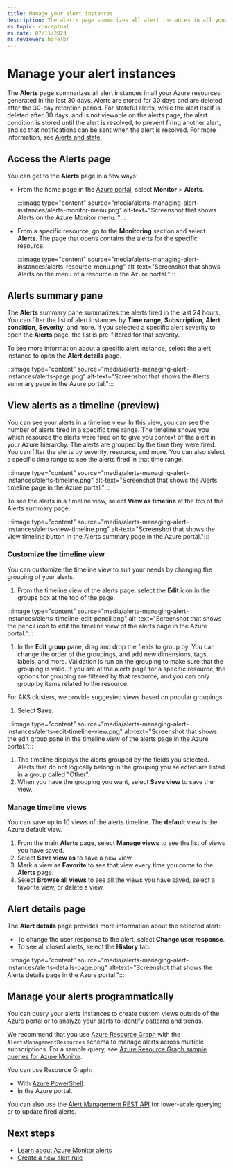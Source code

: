 ```yaml
---
title: Manage your alert instances
description: The alerts page summarizes all alert instances in all your Azure resources generated in the last 30 days and allows you to manage your alert instances.
ms.topic: conceptual
ms.date: 07/11/2023
ms.reviewer: harelbr
---
```

# Manage your alert instances
The **Alerts** page summarizes all alert instances in all your Azure resources generated in the last 30 days. Alerts are stored for 30 days and are deleted after the 30-day retention period. 
For stateful alerts, while the alert itself is deleted after 30 days, and is not viewable on the alerts page, the alert condition is stored until the alert is resolved, to prevent firing another alert, and so that notifications can be sent when the alert is resolved. For more information, see [Alerts and state](alerts-overview.md#alerts-and-state).

## Access the Alerts page

You can get to the **Alerts** page in a few ways:

- From the home page in the [Azure portal](https://portal.azure.com/), select **Monitor** > **Alerts**.  

  :::image type="content" source="media/alerts-managing-alert-instances/alerts-monitor-menu.png" alt-text="Screenshot that shows Alerts on the Azure Monitor menu. ":::
  
- From a specific resource, go to the **Monitoring** section and select **Alerts**. The page that opens contains the alerts for the specific resource.

  :::image type="content" source="media/alerts-managing-alert-instances/alerts-resource-menu.png" alt-text="Screenshot that shows Alerts on the menu of a resource in the Azure portal.":::

## Alerts summary pane

The **Alerts** summary pane summarizes the alerts fired in the last 24 hours. You can filter the list of alert instances by **Time range**, **Subscription**, **Alert condition**, **Severity**, and more. If you selected a specific alert severity to open the **Alerts** page, the list is pre-filtered for that severity.

To see more information about a specific alert instance, select the alert instance to open the **Alert details** page.

  :::image type="content" source="media/alerts-managing-alert-instances/alerts-page.png" alt-text="Screenshot that shows the Alerts summary page in the Azure portal.":::


## View alerts as a timeline (preview)

You can see your alerts in a timeline view. In this view, you can see the number of alerts fired in a specific time range. The timeline shows you which resource the alerts were fired on to give you context of the alert in your Azure hierarchy. The alerts are grouped by the time they were fired. You can filter the alerts by severity, resource, and more. You can also select a specific time range to see the alerts fired in that time range.

  :::image type="content" source="media/alerts-managing-alert-instances/alerts-timeline.png" alt-text="Screenshot that shows the Alerts timeline page in the Azure portal.":::

To see the alerts in a timeline view, select **View as timeline** at the top of the Alerts summary page.

  :::image type="content" source="media/alerts-managing-alert-instances/alerts-view-timeline.png" alt-text="Screenshot that shows the view timeline button in the Alerts summary page in the Azure portal.":::

### Customize the timeline view

You can customize the timeline view to suit your needs by changing the grouping of your alerts. 

1. From the timeline view of the alerts page, select the **Edit** icon in the groups box at the top of the page.

  :::image type="content" source="media/alerts-managing-alert-instances/alerts-timeline-edit-pencil.png" alt-text="Screenshot that shows the pencil icon to edit the timeline view of the alerts page in the Azure portal.":::

1. In the **Edit group** pane, drag and drop the fields to group by. You can change the order of the groupings, and add new dimensions, tags, labels, and more. Validation is run on the grouping to make sure that the grouping is valid. If you are at the alerts page for a specific resource, the options for grouping are filtered by that resource, and you can only group by items related to the resource.

For AKS clusters, we provide suggested views based on popular groupings.
1. Select **Save**.

  :::image type="content" source="media/alerts-managing-alert-instances/alerts-edit-timeline-view.png" alt-text="Screenshot that shows the edit group pane in the timeline view of the alerts page in the Azure portal.":::
1. The timeline displays the alerts grouped by the fields you selected. Alerts that do not logically belong in the grouping you selected are listed in a group called "Other".
1. When you have the grouping you want, select **Save view** to save the view.

### Manage timeline views

You can save up to 10 views of the alerts timeline. The **default** view is the Azure default view. 

1. From the main **Alerts** page, select **Manage views** to see the list of views you have saved. 
1. Select **Save view as** to save a new view.
1. Mark a view as **Favorite** to see that view every time you come to the **Alerts** page. 
1. Select **Browse all views** to see all the views you have saved, select a favorite view, or delete a view.


## Alert details page

The **Alert details** page provides more information about the selected alert:

 - To change the user response to the alert, select **Change user response**.
 - To see all closed alerts, select the **History** tab.  

:::image type="content" source="media/alerts-managing-alert-instances/alerts-details-page.png" alt-text="Screenshot that shows the Alerts details page in the Azure portal.":::

## Manage your alerts programmatically

You can query your alerts instances to create custom views outside of the Azure portal or to analyze your alerts to identify patterns and trends.

We recommend that you use [Azure Resource Graph](https://portal.azure.com/?feature.customportal=false#blade/HubsExtension/ArgQueryBlade) with the `AlertsManagementResources` schema to manage alerts across multiple subscriptions. For a sample query, see [Azure Resource Graph sample queries for Azure Monitor](../resource-graph-samples.md).

You can use Resource Graph:
 - With [Azure PowerShell](/powershell/module/az.monitor/).
 - In the Azure portal.

You can also use the [Alert Management REST API](/rest/api/monitor/alertsmanagement/alerts) for lower-scale querying or to update fired alerts.

## Next steps

- [Learn about Azure Monitor alerts](./alerts-overview.md)
- [Create a new alert rule](alerts-log.md)
